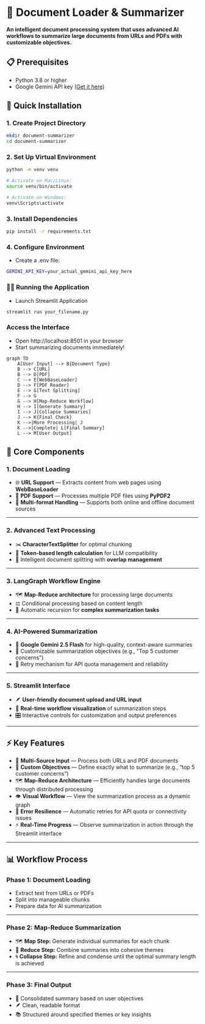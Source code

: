 # 📄 Document Loader & Summarizer

**An intelligent document processing system that uses advanced AI workflows to summarize large documents from URLs and PDFs with customizable objectives.**

## 📋 Prerequisites

- Python 3.8 or higher
- Google Gemini API key ([Get it here](https://aistudio.google.com/))

## 🚀 Quick Installation

### 1. Create Project Directory
```bash
mkdir document-summarizer
cd document-summarizer
```
### 2. Set Up Virtual Environment
```bash
python -m venv venv

# Activate on Mac/Linux:
source venv/bin/activate

# Activate on Windows:
venv\Scripts\activate
```
### 3. Install Dependencies
```bash
pip install -r requirements.txt
```
### 4. Configure Environment
- Create a .env file:
```bash
GEMINI_API_KEY=your_actual_gemini_api_key_here
```
### 🏃‍♂️ Running the Application
- Launch Streamlit Application
```bash
streamlit run your_filename.py
```
### Access the Interface
- Open http://localhost:8501 in your browser
- Start summarizing documents immediately!
```mermaid
graph TD
    A[User Input] --> B{Document Type}
    B --> C[URL]
    B --> D[PDF]
    C --> E[WebBaseLoader]
    D --> F[PDF Reader]
    E --> G[Text Splitting]
    F --> G
    G --> H[Map-Reduce Workflow]
    H --> I[Generate Summary]
    I --> J[Collapse Summaries]
    J --> K{Final Check}
    K -->|More Processing| J
    K -->|Complete| L[Final Summary]
    L --> M[User Output]
```
## 🔧 Core Components

### 1. Document Loading
- 🌐 **URL Support** — Extracts content from web pages using **WebBaseLoader**  
- 📄 **PDF Support** — Processes multiple PDF files using **PyPDF2**  
- 🔁 **Multi-format Handling** — Supports both online and offline document sources  

---

### 2. Advanced Text Processing
- ✂️ **CharacterTextSplitter** for optimal chunking  
- 🧮 **Token-based length calculation** for LLM compatibility  
- 🧩 Intelligent document splitting with **overlap management**  

---

### 3. LangGraph Workflow Engine
- 🗺️ **Map-Reduce architecture** for processing large documents  
- ⚖️ Conditional processing based on content length  
- 🔄 Automatic recursion for **complex summarization tasks**  

---

### 4. AI-Powered Summarization
- 🤖 **Google Gemini 2.5 Flash** for high-quality, context-aware summaries  
- 🎯 Customizable summarization objectives (e.g., "Top 5 customer concerns")  
- 🔁 Retry mechanism for API quota management and reliability  

---

### 5. Streamlit Interface
- 🪶 **User-friendly document upload and URL input**  
- 🧠 **Real-time workflow visualization** of summarization steps  
- 🎛️ Interactive controls for customization and output preferences  

---

## ⚡ Key Features

- 📂 **Multi-Source Input** — Process both URLs and PDF documents  
- 🎯 **Custom Objectives** — Define exactly what to summarize (e.g., “top 5 customer concerns”)  
- 🗺️ **Map-Reduce Architecture** — Efficiently handles large documents through distributed processing  
- 👁️ **Visual Workflow** — View the summarization process as a dynamic graph  
- 🧱 **Error Resilience** — Automatic retries for API quota or connectivity issues  
- ⚡ **Real-Time Progress** — Observe summarization in action through the Streamlit interface  

---

## 📊 Workflow Process

### **Phase 1: Document Loading**
- Extract text from URLs or PDFs  
- Split into manageable chunks  
- Prepare data for AI summarization  

---

### **Phase 2: Map-Reduce Summarization**
- 🗺️ **Map Step:** Generate individual summaries for each chunk  
- 🧩 **Reduce Step:** Combine summaries into cohesive themes  
- 🌀 **Collapse Step:** Refine and condense until the optimal summary length is achieved  

---

### **Phase 3: Final Output**
- 🧾 Consolidated summary based on user objectives  
- 🪶 Clean, readable format  
- 📚 Structured around specified themes or key insights  

